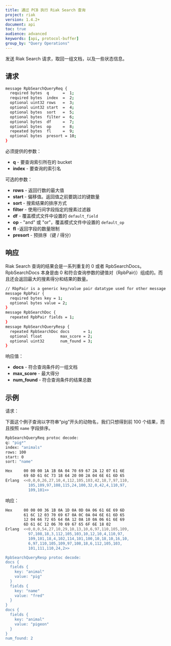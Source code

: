 ```yaml
---
title: 通过 PCB 执行 Riak Search 查询
project: riak
version: 1.4.2+
document: api
toc: true
audience: advanced
keywords: [api, protocol-buffer]
group_by: "Query Operations"
---
```


发送 Riak Search 请求，取回一组文档，以及一些状态信息。

## 请求

```bash
message RpbSearchQueryReq {
  required bytes  q      =  1;
  required bytes  index  =  2;
  optional uint32 rows   =  3;
  optional uint32 start  =  4;
  optional bytes  sort   =  5;
  optional bytes  filter =  6;
  optional bytes  df     =  7;
  optional bytes  op     =  8;
  repeated bytes  fl     =  9;
  optional bytes  presort = 10;
}
```

必须提供的参数：

* **q** - 要查询索引所在的 bucket
* **index** - 要查询的索引名

可选的参数：

* **rows** - 返回行数的最大值
* **start** - 偏移值。返回值之前要跳过的键数量
* **sort** - 搜索结果的排序方式
* **filter** - 使用行间字段指定的搜素过滤器
* **df** - 覆盖模式文件中设置的 `default_field`
* **op** - "and" 或 "or"，覆盖模式文件中设置的 `default_op`
* **fl** -返回字段的数量限制
* **presort** - 预排序（键 / 得分）

## 响应

Riak Search 查询的结果会是一系列重复的 0 或者 RpbSearchDocs。RpbSearchDocs 本身是由 0 和符合查询参数的键值对（RpbPair)）组成的。而且还会返回最大的搜素得分和结果的数量。

```bash
// RbpPair is a generic key/value pair datatype used for other message types
message RpbPair {
  required bytes key = 1;
  optional bytes value = 2;
}
message RpbSearchDoc {
  repeated RpbPair fields = 1;
}
message RpbSearchQueryResp {
  repeated RpbSearchDoc docs      = 1;
  optional float        max_score = 2;
  optional uint32       num_found = 3;
}
```

响应值：

* **docs** - 符合查询条件的一组文档
* **max_score** - 最大得分
* **num_found** - 符合查询条件的结果总数

## 示例

请求：

下面这个例子查询以字符串“pig”开头的动物名，我们只想得到前 100 个结果，而且按照 `name` 字段排序。

```bash
RpbSearchQueryReq protoc decode:
q: "pig*"
index: "animals"
rows: 100
start: 0
sort: "name"

Hex     00 00 00 1A 1B 0A 04 70 69 67 2A 12 07 61 6E
        69 6D 61 6C 73 18 64 20 00 2A 04 6E 61 6D 65
Erlang  <<0,0,0,26,27,10,4,112,105,103,42,18,7,97,110,
          105,109,97,108,115,24,100,32,0,42,4,110,97,
          109,101>>
```

响应：

```bash
Hex     00 00 00 36 1B 0A 1D 0A 0D 0A 06 61 6E 69 6D
        61 6C 12 03 70 69 67 0A 0C 0A 04 6E 61 6D 65
        12 04 66 72 65 64 0A 12 0A 10 0A 06 61 6E 69
        6D 61 6C 12 06 70 69 67 65 6F 6E 18 02
Erlang  <<0,0,0,54,27,10,29,10,13,10,6,97,110,105,109,
          97,108,18,3,112,105,103,10,12,10,4,110,97,
          109,101,18,4,102,114,101,100,10,18,10,16,10,
          6,97,110,105,109,97,108,18,6,112,105,103,
          101,111,110,24,2>>

RpbSearchQueryResp protoc decode:
docs {
  fields {
    key: "animal"
    value: "pig"
  }
  fields {
    key: "name"
    value: "fred"
  }
}
docs {
  fields {
    key: "animal"
    value: "pigeon"
  }
}
num_found: 2
```
